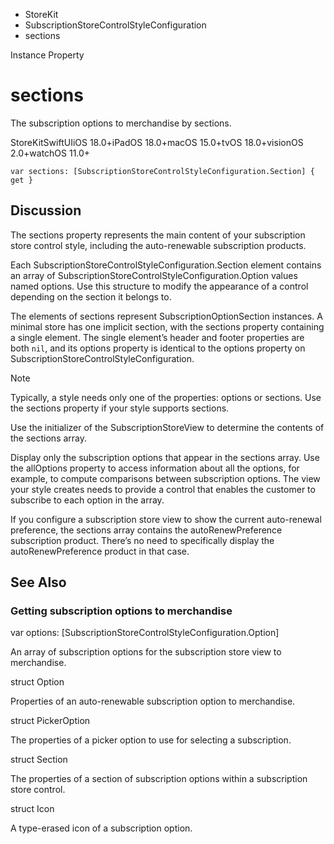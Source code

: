 

- StoreKit
- SubscriptionStoreControlStyleConfiguration
-  sections 

Instance Property

# sections

The subscription options to merchandise by sections.

StoreKitSwiftUIiOS 18.0+iPadOS 18.0+macOS 15.0+tvOS 18.0+visionOS 2.0+watchOS 11.0+

``` source
var sections: [SubscriptionStoreControlStyleConfiguration.Section] { get }
```

## Discussion

The sections property represents the main content of your subscription store control style, including the auto-renewable subscription products.

Each SubscriptionStoreControlStyleConfiguration.Section element contains an array of SubscriptionStoreControlStyleConfiguration.Option values named options. Use this structure to modify the appearance of a control depending on the section it belongs to.

The elements of sections represent SubscriptionOptionSection instances. A minimal store has one implicit section, with the sections property containing a single element. The single element’s header and footer properties are both `nil`, and its options property is identical to the options property on SubscriptionStoreControlStyleConfiguration.

Note

Typically, a style needs only one of the properties: options or sections. Use the sections property if your style supports sections.

Use the initializer of the SubscriptionStoreView to determine the contents of the sections array.

Display only the subscription options that appear in the sections array. Use the allOptions property to access information about all the options, for example, to compute comparisons between subscription options. The view your style creates needs to provide a control that enables the customer to subscribe to each option in the array.

If you configure a subscription store view to show the current auto-renewal preference, the sections array contains the autoRenewPreference subscription product. There’s no need to specifically display the autoRenewPreference product in that case.

## See Also

### Getting subscription options to merchandise

var options: [SubscriptionStoreControlStyleConfiguration.Option]

An array of subscription options for the subscription store view to merchandise.

struct Option

Properties of an auto-renewable subscription option to merchandise.

struct PickerOption

The properties of a picker option to use for selecting a subscription.

struct Section

The properties of a section of subscription options within a subscription store control.

struct Icon

A type-erased icon of a subscription option.

